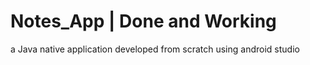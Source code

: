 # Notes_App | Done and Working
a Java native application developed from scratch using android studio
